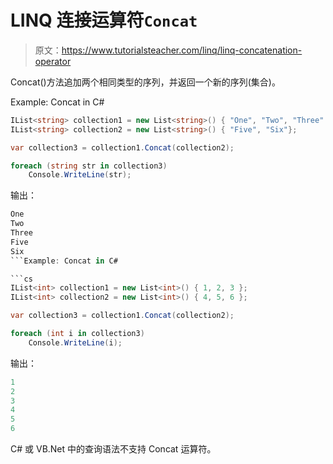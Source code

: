 # LINQ 连接运算符`Concat`

> 原文：<https://www.tutorialsteacher.com/linq/linq-concatenation-operator>

Concat()方法追加两个相同类型的序列，并返回一个新的序列(集合)。

Example: Concat in C#

```cs
IList<string> collection1 = new List<string>() { "One", "Two", "Three" };
IList<string> collection2 = new List<string>() { "Five", "Six"};

var collection3 = collection1.Concat(collection2);

foreach (string str in collection3)
    Console.WriteLine(str);
```

输出：

```cs
One
Two
Three
Five
Six
```Example: Concat in C#

```cs
IList<int> collection1 = new List<int>() { 1, 2, 3 };
IList<int> collection2 = new List<int>() { 4, 5, 6 };

var collection3 = collection1.Concat(collection2);

foreach (int i in collection3)
    Console.WriteLine(i);
```

输出：

```cs
1
2
3
4
5
6
```

C# 或 VB.Net 中的查询语法不支持 Concat 运算符。